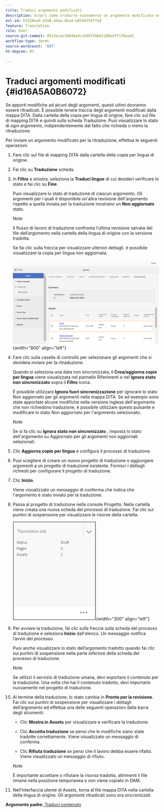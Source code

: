 ```yaml
---
title: Traduci argomenti modificati
description: Scopri come tradurre nuovamente un argomento modificato nelle guide dell’AEM.
exl-id: b3228ea9-24a8-44aa-8ba4-e8f44754ffe4
feature: Translation
role: User
source-git-commit: 0513ecac38840a4cc649758bd1180edff1f8aed1
workflow-type: tm+mt
source-wordcount: '607'
ht-degree: 0%

---
```


# Traduci argomenti modificati {#id16A5A0B6072}

Se apporti modifiche ad alcuni degli argomenti, questi ultimi dovranno essere ritradicati. È possibile tenere traccia degli argomenti modificati dalla mappa DITA. Dalla cartella della copia per lingua di origine, fare clic sul file di mapping DITA e quindi sulla scheda Traduzione. Puoi visualizzare lo stato di ogni argomento, indipendentemente dal fatto che richieda o meno la ritraduzione.

Per inviare un argomento modificato per la ritraduzione, effettua le seguenti operazioni:

1. Fare clic sul file di mapping DITA dalla cartella della copia per lingua di origine.

1. Fai clic su **Traduzione** scheda.

1. In **Filtro** a sinistra, seleziona la **Traduci lingue** di cui desideri verificare lo stato e fai clic su **Fine**.

   Puoi visualizzare lo stato di traduzione di ciascun argomento. Gli argomenti per i quali è disponibile un&#39;altra revisione dell&#39;argomento rispetto a quella inviata per la traduzione mostrano un **Non aggiornato** stato.

   >[!NOTE]
   >
   > Il flusso di lavoro di traduzione confronta l’ultima revisione salvata del file dell’argomento nella cartella della lingua di origine con la versione tradotta.

   Se fai clic sulla freccia per visualizzare ulteriori dettagli. è possibile visualizzare la copia per lingua non aggiornata.

   ![](images/out-of-sync-uuid.png){width="800" align="left"}

1. Fare clic sulla casella di controllo per selezionare gli argomenti che si desidera inviare per la ritraduzione.

   Quando si seleziona una data non sincronizzata, il **Crea/aggiorna copie per lingua** viene visualizzata nel pannello Riferimenti e nel **Ignora stato non sincronizzato** sopra il **Filtro** icona.

   È possibile utilizzare **Ignora fuori sincronizzazione** per ignorare lo stato Non aggiornato per gli argomenti nella mappa DITA. Se ad esempio sono state apportate alcune modifiche nella versione inglese dell&#39;argomento che non richiedono traduzione, è possibile utilizzare questo pulsante e modificare lo stato Non aggiornato per l&#39;argomento selezionato.

   >[!NOTE]
   >
   > Se si fa clic su **Ignora stato non sincronizzato** , imposta lo stato dell&#39;argomento su Aggiornato per gli argomenti non aggiornati selezionati.

1. Clic **Aggiorna copie per lingua** e configura il processo di traduzione.

1. Puoi scegliere di creare un nuovo progetto di traduzione o aggiungere argomenti a un progetto di traduzione esistente. Fornisci i dettagli richiesti per configurare il progetto di traduzione.

1. Clic **Inizio**.

   Viene visualizzato un messaggio di conferma che indica che l&#39;argomento è stato inviato per la traduzione.

1. Passa al progetto di traduzione nella console Progetto. Nella cartella viene creata una nuova scheda del processo di traduzione. Fai clic sui puntini di sospensione per visualizzare le risorse della cartella.

   ![](images/incremental-job.PNG){width="300" align="left"}

1. Per avviare la traduzione, fai clic sulla freccia sulla scheda del processo di traduzione e seleziona **Inizio** dall&#39;elenco. Un messaggio notifica l’avvio del processo.

   Puoi anche visualizzare lo stato dell’argomento tradotto quando fai clic sui puntini di sospensione nella parte inferiore della scheda del processo di traduzione.

   >[!NOTE]
   >
   > Se utilizzi il servizio di traduzione umana, devi esportare il contenuto per la traduzione. Una volta che hai il contenuto tradotto, devi importarlo nuovamente nel progetto di traduzione.

1. Al termine della traduzione, lo stato cambia in **Pronto per la revisione**. Fai clic sui puntini di sospensione per visualizzare i dettagli dell’argomento ed effettua una delle seguenti operazioni dalla barra degli strumenti:

   - Clic **Mostra in Assets** per visualizzare e verificare la traduzione.

   - Clic **Accetta traduzione** se pensi che le modifiche siano state tradotte correttamente. Viene visualizzato un messaggio di conferma.

   - Clic **Rifiuta traduzione** se pensi che il lavoro debba essere rifatto. Viene visualizzato un messaggio di rifiuto.

   >[!NOTE]
   >
   > È importante accettare o rifiutare la risorsa tradotta, altrimenti il file rimane nella posizione temporanea e non viene copiato in DAM.

1. Nell’interfaccia utente di Assets, torna al file mappa DITA nella cartella della lingua di origine. Gli argomenti ritradicati sono ora sincronizzati.


**Argomento padre:**[ Traduci contenuto](translation.md)
